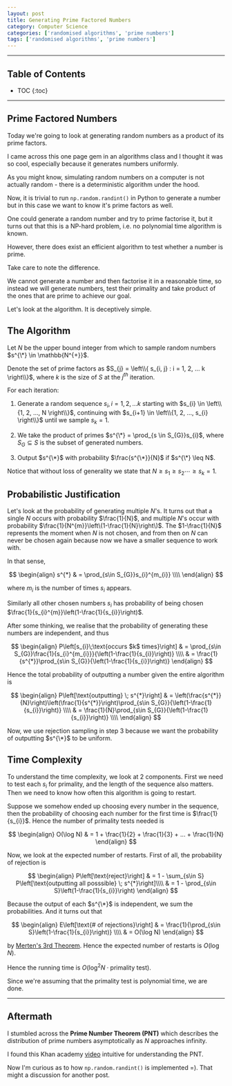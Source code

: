 ```yaml
---
layout: post
title: Generating Prime Factored Numbers
category: Computer Science
categories: ['randomised algorithms', 'prime numbers']
tags: ['randomised algorithms', 'prime numbers']
---
```


---
<h2 class="no_toc">Table of Contents</h2>

* TOC
{:toc}

<!-- Need this for table of contents above -->
---

## Prime Factored Numbers

Today we're going to look at generating random numbers as a product of its prime factors. 

I came across this one page gem in an algorithms class and I thought it was so cool, especially because it generates numbers uniformly.

As you might know, simulating random numbers on a computer is not actually random - there is a deterministic algorithm under the hood. 

Now, it is trivial to run `np.random.randint()` in Python to generate a number but in this case we want to know it's prime factors as well.

One could generate a random number and try to prime factorise it, but it turns out that this is a NP-hard problem, i.e. no polynomial time algorithm is known.

However, there does exist an efficient algorithm to test whether a number is prime.

Take care to note the difference.

We cannot generate a number and then factorise it in a reasonable time, so instead we will generate numbers, test their primality and take product of the ones that are prime to achieve our goal. 

Let's look at the algorithm. It is deceptively simple.

## The Algorithm

Let $N$ be the upper bound integer from which to sample random numbers $s^{\*} \in \mathbb{N^{+}}$. 

Denote the set of prime factors as $S_{j} = \left\\{ s_{i, j} : i = 1, 2, ... k \right\\}$, where $k$ is the size of $S$ at the $j^{th}$ iteration.

For each iteration:

1. Generate a random sequence $s_{i}, i = 1, 2, ... k$ starting with $s_{i} \in \left\\{1, 2, ..., N \right\\}$, continuing with $s_{i+1} \in \left\\{1, 2, ..., s_{i} \right\\}$ until we sample $s_{k} = 1$. 

2. We take the product of primes $s^{\*} = \prod_{s \in S_{G}}s_{i}$, where $S_{G} \subseteq S$ is the subset of generated numbers. 

3. Output $s^{\*}$ with probability $\frac{s^{\*}}{N}$ if $s^{\*} \leq N$.

Notice that without loss of generality we state that $N \geq s_{1} \geq s_{2} \cdots \geq s_{k} = 1$.  


## Probabilistic Justification 

Let's look at the probability of generating multiple $N$'s. It turns out that a single $N$ occurs with probability $\frac{1}{N}$, and multiple $N$'s occur with probability $\frac{1}{N^{m}}\left\(1-\frac{1}{N}\right\)$. The $1-\frac{1}{N}$ represents the moment when $N$ is not chosen, and from then on $N$ can never be chosen again because now we have a smaller sequence to work with. 

In that sense,

$$ 
\begin{align}
	s^{*} & = \prod_{s\in S_{G}}s_{i}^{m_{i}} \\\\
\end{align}
$$ 

where $m_{i}$ is the number of times $s_{i}$ appears. 

Similarly all other chosen numbers $s_{i}$ has probability of being chosen $\frac{1}{s_{i}^{m}}\left(1-\frac{1}{s_{i}}\right)$. 

After some thinking, we realise that the probability of generating these numbers are independent, and thus 

$$ 
\begin{align}
P\left[s_{i}\;\text{occurs $k$ times}\right] & = \prod_{s\in S_{G}}\frac{1}{s_{i}^{m_{i}}}{\left(1-\frac{1}{s_{i}}\right)} \\\\
	& = \frac{1}{s^{*}}\prod_{s\in S_{G}}{\left(1-\frac{1}{s_{i}}\right)} 
\end{align}
$$

Hence the total probability of outputting a number given the entire algorithm is 

$$
\begin{align}
	P\left[\text{outputting} \; s^{*}\right] & = \left(\frac{s^{*}}{N}\right)\left(\frac{1}{s^{*}}\right)\prod_{s\in S_{G}}{\left(1-\frac{1}{s_{i}}\right)} \\\\
		& = \frac{1}{N}\prod_{s\in S_{G}}{\left(1-\frac{1}{s_{i}}\right)} \\\\
\end{align}
$$

Now, we use rejection sampling in step 3 because we want the probability of outputting $s^{\*}$ to be uniform. 

## Time Complexity

To understand the time complexity, we look at 2 components. First we need to test each $s_{i}$ for primality, and the length of the sequence also matters. Then we need to know how often this algorithm is going to restart.

Suppose we somehow ended up choosing every number in the sequence, then the probability of choosing each number for the first time is $\frac{1}{s_{i}}$. Hence the number of primality tests needed is

$$
\begin{align}
	O(\log N) & = 1 + \frac{1}{2} + \frac{1}{3} + ... + \frac{1}{N}
\end{align}
$$

Now, we look at the expected number of restarts. First of all, the probability of rejection is 

$$
\begin{align}
	P\left[\text{reject}\right] & = 1 - \sum_{s\in S} P\left[\text{outputting all posssible} \; s^{*}\right]\\\\
		& = 1 - \prod_{s\in S}\left(1-\frac{1}{s_{i}}\right)
\end{align}
$$

Because the output of each $s^{\*}$ is independent, we sum the probabilities. And it turns out that

$$
\begin{align}
	E\left[\text{# of rejections}\right] & = \frac{1}{\prod_{s\in S}\left(1-\frac{1}{s_{i}}\right)} \\\\
			& = O(\log N)
\end{align}
$$

by [Merten's 3rd Theorem]("https://en.wikipedia.org/wiki/Mertens%27_theorems#In_number_theory"). Hence the expected number of restarts is $O(\log N)$.

Hence the running time is $O(\log^{2}N\cdot\text{primality test})$.

Since we're assuming that the primality test is polynomial time, we are done. 

---

## Aftermath

I stumbled across the __Prime Number Theorem (PNT)__ which describes the distribution of prime numbers asymptotically as $N$ approaches infinity. 

I found this Khan academy [video](https://www.khanacademy.org/computing/computer-science/cryptography/comp-number-theory/v/prime-number-theorem-the-density-of-primes) intuitive for understanding the PNT. 

Now I'm curious as to how `np.random.randint()` is implemented =). That might a discussion for another post. 